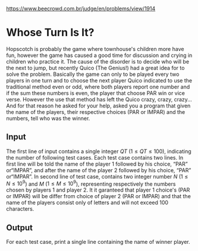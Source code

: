 https://www.beecrowd.com.br/judge/en/problems/view/1914

# Whose Turn Is It?

Hopscotch is probably the game where townhouse's children more have fun,
however the game has caused a good time for discussion and crying in children
who practice it. The cause of the disorder is to decide who will be the next
to jump, but recently Quico (The Genius!) had a great idea for to solve the
problem. Basically the game can only to be played every two players in one
turn and to choose the next player Quico indicated to use the traditional
method even or odd, where both players report one number and if the sum these
numbers is even, the player that choose PAR win or vice verse. However the use
that method has left the Quico crazy, crazy, crazy... And for that reason he
asked for your help, asked you a program that given the name of the players,
their respective choices (PAR or IMPAR) and the numbers, tell who was the
winner.

## Input

The first line of input contains a single integer $QT$ ($1 \leq QT \leq 100$),
indicating the number of following test cases. Each test case contains two
lines. In first line will be told the name of the player 1 followed by his
choice, “PAR” or“IMPAR”, and after the name of the player 2 followed by his
choice, “PAR” or“IMPAR”. In second line of test case, contains two integer
number $N$ ($1 \leq N \leq 10^9$) and $M$ ($1 \leq M \leq 10^9$), representing
respectively the numbers chosen by players 1 and player 2. It it garanteed
that player 1 choice's (PAR or IMPAR) will be differ from choice of player 2
(PAR or IMPAR) and that the name of the players consist only of letters and
will not exceed 100 characters.

## Output

For each test case, print a single line containing the name of winner player.
